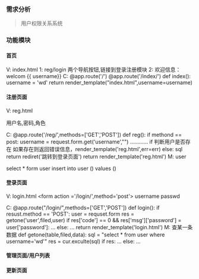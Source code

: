 ### 需求分析

>  用户权限关系系统

### 功能模块

#### 首页

V: index.html
   1: reg/login 两个导航按钮,链接到登录注册模块
   2: 欢迎信息：welcom {{ username}}
C: @app.route('/')
   @app.route('/index/')
   def index():
       username = 'wd'
       return render_template("index.html",username=username)

#### 注册页面
V: reg.html
   <form action="/reg/", method="post">
   用户名,密码,角色
   </form>
C: @app.route('/reg/',methods=['GET','POST'])
   def reg():
       if methond == post:
            username = request.form.get('username',"")
            …………
           if 判断用户是否存在
              如果存在则返回错误信息，render_template('reg.html',err=err)
            else:
               sql
                return rediret('跳转到登录页面')
             return render_template('reg.html')
M: user
   
   select * form user
   insert into user () values ()

#### 登录页面
V: login.html
    <form action ='/login/',method='post'>
     username  passwd
     </form>

C: @app.route("/login/",methods=['GET','POST'])
   def login():
        if resust.method == 'POST':
           user = requset.form
           res  = getone('user',filed,user)
           if res['code'] == 0 && res['msg']['password'] = user['password']:
                ...
            else:
                ...
          return render_template('login.html')
M: 查某一条数据
   def getone(table,filed,data):
       sql = "select * from user where username='wd'"
       res = cur.exculte(sql)
       if res:
              ...
        else:
             ...

#### 管理页面/用户列表
    

#### 更新页面



